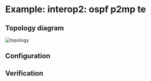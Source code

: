 # Example: interop2: ospf p2mp te

## **Topology diagram**

![topology](/img/intop2-ospf10.tst.png)

## **Configuration**

## **Verification**

